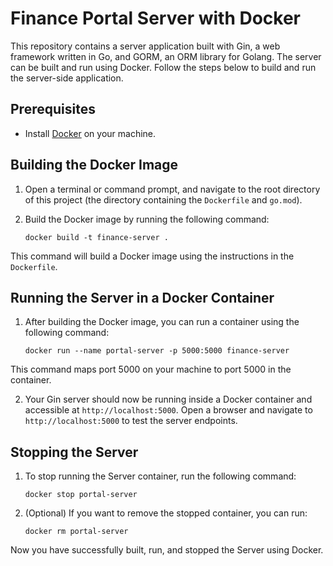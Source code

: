 # Finance Portal Server with Docker

This repository contains a server application built with Gin, a web framework written in Go, and GORM, an ORM library for Golang. The server can be built and run using Docker. Follow the steps below to build and run the server-side application.

## Prerequisites

- Install [Docker](https://www.docker.com/products/docker-desktop) on your machine.

## Building the Docker Image

1. Open a terminal or command prompt, and navigate to the root directory of this project (the directory containing the `Dockerfile` and `go.mod`).

2. Build the Docker image by running the following command:

    ```
    docker build -t finance-server .
    ```

This command will build a Docker image using the instructions in the `Dockerfile`.

## Running the Server in a Docker Container

1. After building the Docker image, you can run a container using the following command:

    ```
    docker run --name portal-server -p 5000:5000 finance-server
    ```

This command maps port 5000 on your machine to port 5000 in the container.

2. Your Gin server should now be running inside a Docker container and accessible at `http://localhost:5000`. Open a browser and navigate to `http://localhost:5000` to test the server endpoints.

## Stopping the Server

1. To stop running the Server container, run the following command:

    ```
    docker stop portal-server
    ```

2. (Optional) If you want to remove the stopped container, you can run:

    ```
    docker rm portal-server
    ```

Now you have successfully built, run, and stopped the Server using Docker.
